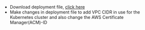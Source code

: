 * Download deployment file, [click here](https://kubernetes.github.io/ingress-nginx/deploy/#aws)
* Make changes in deployment file to add VPC CIDR in use for the Kubernetes cluster and also change the AWS Certificate Manager(ACM)-ID
